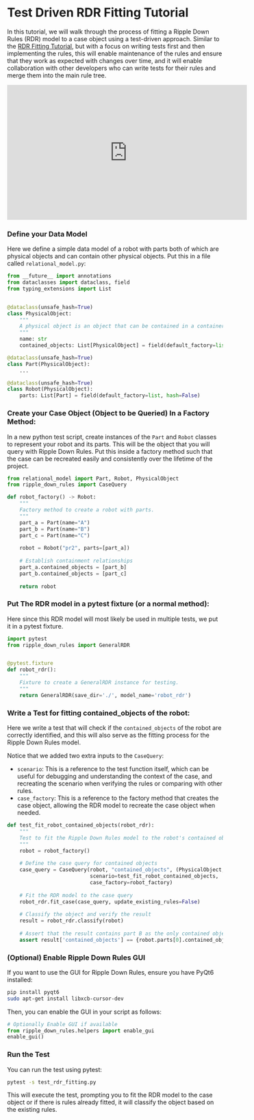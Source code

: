 # Test Driven RDR Fitting Tutorial

In this tutorial, we will walk through the process of fitting a Ripple Down Rules (RDR) model to a case object using a test-driven approach.
Similar to the [RDR Fitting Tutorial](rdr_fitting_tutorial.md), but with a focus on writing tests first and then
implementing the rules, this will enable maintenance of the rules and ensure that they work as expected with changes over time,
and it will enable collaboration with other developers who can write tests for their rules and merge them into the main rule tree.

<iframe width="560" height="315" src="https://www.youtube.com/embed/g5lpQIHYIG0" frameborder="0" allowfullscreen></iframe>

### Define your Data Model

Here we define a simple data model of a robot with parts both of which are physical objects and can contain other physical objects.
Put this in a file called `relational_model.py`:
```python
from __future__ import annotations
from dataclasses import dataclass, field
from typing_extensions import List


@dataclass(unsafe_hash=True)
class PhysicalObject:
    """
    A physical object is an object that can be contained in a container.
    """
    name: str
    contained_objects: List[PhysicalObject] = field(default_factory=list, hash=False)

@dataclass(unsafe_hash=True)
class Part(PhysicalObject):
    ...

@dataclass(unsafe_hash=True)
class Robot(PhysicalObject):
    parts: List[Part] = field(default_factory=list, hash=False)
```

### Create your Case Object (Object to be Queried) In a Factory Method:
In a new python test script, create instances of the `Part` and `Robot` classes to represent your robot and its parts.
This will be the object that you will query with Ripple Down Rules. Put this inside a factory method such that
the case can be recreated easily and consistently over the lifetime of the project.

```python
from relational_model import Part, Robot, PhysicalObject
from ripple_down_rules import CaseQuery

def robot_factory() -> Robot:
    """
    Factory method to create a robot with parts.
    """
    part_a = Part(name="A")
    part_b = Part(name="B")
    part_c = Part(name="C")
    
    robot = Robot("pr2", parts=[part_a])
    
    # Establish containment relationships
    part_a.contained_objects = [part_b]
    part_b.contained_objects = [part_c]
    
    return robot
```

### Put The RDR model in a pytest fixture (or a normal method):
Here since this RDR model will most likely be used in multiple tests, we put it in a pytest fixture.

```python
import pytest
from ripple_down_rules import GeneralRDR


@pytest.fixture
def robot_rdr():
    """
    Fixture to create a GeneralRDR instance for testing.
    """
    return GeneralRDR(save_dir='./', model_name='robot_rdr')
```

### Write a Test for fitting contained_objects of the robot:
Here we write a test that will check if the `contained_objects` of the robot are correctly identified, and this will also
serve as the fitting process for the Ripple Down Rules model.

Notice that we added two extra inputs to the `CaseQuery`:
- `scenario`: This is a reference to the test function itself, which can be useful for debugging and understanding the
context of the case, and recreating the scenario when verifying the rules or comparing with other rules.
- `case_factory`: This is a reference to the factory method that creates the case object,
allowing the RDR model to recreate the case object when needed.

```python
def test_fit_robot_contained_objects(robot_rdr):
    """
    Test to fit the Ripple Down Rules model to the robot's contained objects.
    """
    robot = robot_factory()
    
    # Define the case query for contained objects
    case_query = CaseQuery(robot, "contained_objects", (PhysicalObject,), False,
                           scenario=test_fit_robot_contained_objects,
                           case_factory=robot_factory)
    
    # Fit the RDR model to the case query
    robot_rdr.fit_case(case_query, update_existing_rules=False)
    
    # Classify the object and verify the result
    result = robot_rdr.classify(robot)
    
    # Assert that the result contains part B as the only contained object
    assert result['contained_objects'] == {robot.parts[0].contained_objects[0]}
```

### (Optional) Enable Ripple Down Rules GUI

If you want to use the GUI for Ripple Down Rules, ensure you have PyQt6 installed:
```bash
pip install pyqt6
sudo apt-get install libxcb-cursor-dev
```

Then, you can enable the GUI in your script as follows:
```python
# Optionally Enable GUI if available
from ripple_down_rules.helpers import enable_gui
enable_gui()
```

### Run the Test

You can run the test using pytest:
```bash
pytest -s test_rdr_fitting.py
```
This will execute the test, prompting you to fit the RDR model to the case object or if there is rules already fitted,
it will classify the object based on the existing rules.